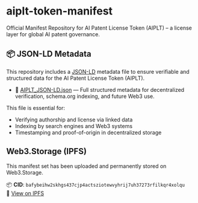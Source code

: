 # aiplt-token-manifest
Official Manifest Repository for AI Patent License Token (AIPLT) – a license layer for global AI patent governance.
## 📦 JSON-LD Metadata

This repository includes a [JSON-LD](https://json-ld.org/) metadata file to ensure verifiable and structured data for the AI Patent License Token (AIPLT).

- 🔗 [AIPLT_JSON-LD.json](./AIPLT_JSON-LD.json) — Full structured metadata for decentralized verification, schema.org indexing, and future Web3 use.

This file is essential for:
- Verifying authorship and license via linked data
- Indexing by search engines and Web3 systems
- Timestamping and proof-of-origin in decentralized storage
## Web3.Storage (IPFS)

This manifest set has been uploaded and permanently stored on Web3.Storage.

📦 **CID**: `bafybeihw2skhgs437cjp4actsziotewvyhrij7uh37273rfilkqr4xolqu`  
🔗 [View on IPFS](https://bafybeihw2skhgs437cjp4actsziotewvyhrij7uh37273rfilkqr4xolqu.ipfs.w3s.link)
